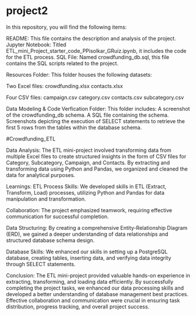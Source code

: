 # project2

In this repository, you will find the following items:

README: This file contains the description and analysis of the project.
Jupyter Notebook: Titled ETL_mini_Project_starter_code_PPisolkar_GRuiz.ipynb, it includes the code for the ETL process.
SQL File: Named crowdfunding_db.sql, this file contains the SQL scripts related to the project.

Resources Folder: This folder houses the following datasets:

Two Excel files:
crowdfunding.xlsx
contacts.xlsx

Four CSV files:
campaign.csv
category.csv
contacts.csv
subcategory.csv

Data Modeling & Code Verfication Folder: This folder includes:
A screenshot of the crowdfunding_db schema.
A SQL file containing the schema.
Screenshots depicting the execution of SELECT statements to retrieve the first 5 rows from the tables within the database schema.

#Crowdfunding_ETL

Data Analysis:
The ETL mini-project involved transforming data from multiple Excel files to create structured insights in the form of CSV files for Category, Subcategory, Campaign, and Contacts.
By extracting and transforming data using Python and Pandas, we organized and cleaned the data for analytical purposes.

Learnings:
ETL Process Skills: We developed skills in ETL (Extract, Transform, Load) processes, utilizing Python and Pandas for data manipulation and transformation.

Collaboration: The project emphasized teamwork, requiring effective communication for successful completion.

Data Structuring: By creating a comprehensive Entity-Relationship Diagram (ERD), we gained a deeper understanding of data relationships and structured database schema design.

Database Skills: We enhanced our skills in setting up a PostgreSQL database, creating tables, inserting data, and verifying data integrity through SELECT statements.

Conclusion:
The ETL mini-project provided valuable hands-on experience in extracting, transforming, and loading data efficiently.
By successfully completing the project tasks, we enhanced our data processing skills and developed a better understanding of database management best practices.
Effective collaboration and communication were crucial in ensuring task distribution, progress tracking, and overall project success.